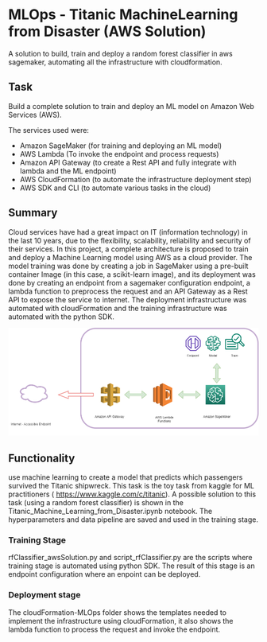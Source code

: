 # MLOps - Titanic MachineLearning from Disaster (AWS Solution)

 A solution to build, train and deploy a random forest classifier in aws sagemaker, automating all the infrastructure with cloudformation.

## Task

 Build a complete solution to train and deploy an ML model on Amazon Web Services (AWS).

The services used were:

- Amazon SageMaker (for training and deploying an ML model)
- AWS Lambda (To invoke the endpoint and process requests)
- Amazon API Gateway (to create a Rest API and fully integrate with lambda and the ML endpoint)
- AWS CloudFormation (to automate the infrastructure deployment step)
- AWS SDK and CLI (to automate various tasks in the cloud)


## Summary

Cloud services have had a great impact on IT (information technology) in the last 10 years, due to the flexibility, scalability, reliability and security of their services. In this project, a complete architecture is proposed to train and deploy a Machine Learning model using AWS as a cloud provider. The model training was done by creating a job in SageMaker using a pre-built container Image (in this case, a scikit-learn image), and its deployment was done by creating an endpoint from a sagemaker configuration endpoint, a lambda function to preprocess the request and an API Gateway as a Rest API to expose the service to internet. The deployment infrastructure was automated with cloudFormation and the training infrastructure was automated with the python SDK.

![](images/Proposal.png)

## Functionality

use machine learning to create a model that predicts which passengers survived the Titanic shipwreck. This task is the toy task from kaggle for ML practitioners ( https://www.kaggle.com/c/titanic). A possible solution to this task (using a random forest classifier) is shown in the Titanic_Machine_Learning_from_Disaster.ipynb notebook. The hyperparameters and data pipeline are saved and used in the training stage. 

### Training Stage

rfClassifier_awsSolution.py and script_rfClassifier.py are the scripts where training stage is automated using python SDK. The result of this stage is an endpoint configuration where an enpoint can be deployed.

### Deployment stage

The cloudFormation-MLOps folder shows the templates needed to implement the infrastructure using cloudFormation, it also shows the lambda function to process the request and invoke the endpoint.
